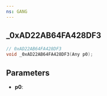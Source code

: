 ```yaml
---
ns: GANG
---
```

## _0xAD22AB64FA428DF3

```c
// 0xAD22AB64FA428DF3
void _0xAD22AB64FA428DF3(Any p0);
```

## Parameters
* **p0**:
